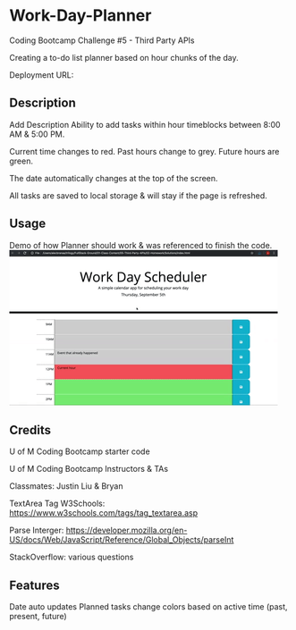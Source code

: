# <Coding Quiz>

# Work-Day-Planner
Coding Bootcamp Challenge #5 - Third Party APIs

Creating a to-do list planner based on hour chunks of the day. 

Deployment URL: 

## Description
Add Description 
Ability to add tasks within hour timeblocks between 8:00 AM & 5:00 PM.

Current time changes to red. Past hours change to grey. Future hours are green. 

The date automatically changes at the top of the screen.

All tasks are saved to local storage & will stay if the page is refreshed. 

## Usage
Demo of how Planner should work & was referenced to finish the code. 
![Demo](/Assets/05-third-party-apis-homework-demo.gif)

## Credits
U of M Coding Bootcamp starter code

U of M Coding Bootcamp Instructors & TAs

Classmates: Justin Liu & Bryan

TextArea Tag W3Schools: https://www.w3schools.com/tags/tag_textarea.asp 

Parse Interger: https://developer.mozilla.org/en-US/docs/Web/JavaScript/Reference/Global_Objects/parseInt 

StackOverflow: various questions

## Features
Date auto updates
Planned tasks change colors based on active time (past, present, future)




